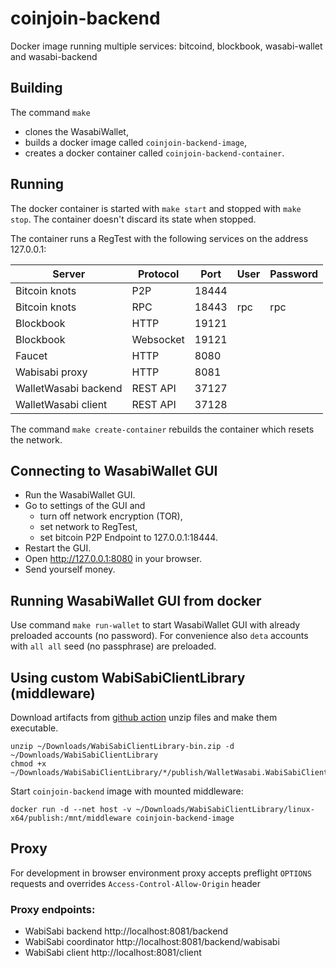 # coinjoin-backend
Docker image running multiple services: bitcoind, blockbook, wasabi-wallet and wasabi-backend

## Building
The command `make`
  * clones the WasabiWallet,
  * builds a docker image called `coinjoin-backend-image`,
  * creates a docker container called `coinjoin-backend-container`.

## Running
The docker container is started with `make start` and stopped with `make stop`. The container doesn't discard its state when stopped.

The container runs a RegTest with the following services on the address 127.0.0.1:

| Server                  | Protocol | Port  | User | Password |
|-------------------------|----------|-------|------|----------|
| Bitcoin knots           | P2P      | 18444 |      |          |
| Bitcoin knots           | RPC      | 18443 | rpc  | rpc      |
| Blockbook               | HTTP     | 19121 |      |          |
| Blockbook               | Websocket| 19121 |      |          |
| Faucet                  | HTTP     | 8080  |      |          |
| Wabisabi proxy          | HTTP     | 8081  |      |          |
| WalletWasabi backend    | REST API | 37127 |      |          |
| WalletWasabi client     | REST API | 37128 |      |          |

The command `make create-container` rebuilds the container which resets the network.

## Connecting to WasabiWallet GUI
  * Run the WasabiWallet GUI.
  * Go to settings of the GUI and
    * turn off network encryption (TOR),
    * set network to RegTest,
    * set bitcoin P2P Endpoint to 127.0.0.1:18444.
  * Restart the GUI.
  * Open http://127.0.0.1:8080 in your browser.
  * Send yourself money.

## Running WasabiWallet GUI from docker

Use command `make run-wallet` to start WasabiWallet GUI with already preloaded accounts (no password).
For convenience also `deta` accounts with `all all` seed (no passphrase) are preloaded.

## Using custom WabiSabiClientLibrary (middleware)

Download artifacts from [github action](https://github.com/deta/WalletWasabi/actions/workflows/build-WabiSabiClientLibrary-binary.yaml) unzip files and make them executable.

```
unzip ~/Downloads/WabiSabiClientLibrary-bin.zip -d ~/Downloads/WabiSabiClientLibrary
chmod +x ~/Downloads/WabiSabiClientLibrary/*/publish/WalletWasabi.WabiSabiClientLibrary
```

Start `coinjoin-backend` image with mounted middleware:
```
docker run -d --net host -v ~/Downloads/WabiSabiClientLibrary/linux-x64/publish:/mnt/middleware coinjoin-backend-image
```

## Proxy

For development in browser environment proxy accepts preflight `OPTIONS` requests and overrides `Access-Control-Allow-Origin` header

### Proxy endpoints:
- WabiSabi backend http://localhost:8081/backend
- WabiSabi coordinator http://localhost:8081/backend/wabisabi
- WabiSabi client http://localhost:8081/client
